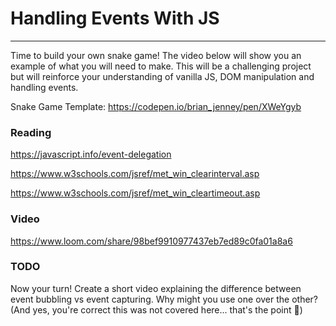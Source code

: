 # Handling Events With JS

---

Time to build your own snake game! The video below will show you an example of what you will need to make. This will be a challenging project but will reinforce your understanding of vanilla JS, DOM manipulation and handling events.

Snake Game Template: https://codepen.io/brian_jenney/pen/XWeYgyb

### Reading

https://javascript.info/event-delegation

https://www.w3schools.com/jsref/met_win_clearinterval.asp

https://www.w3schools.com/jsref/met_win_cleartimeout.asp

### Video

https://www.loom.com/share/98bef9910977437eb7ed89c0fa01a8a6

### TODO

Now your turn! Create a short video explaining the difference between event bubbling vs event capturing. Why might you use one over the other? (And yes, you're correct this was not covered here... that's the point 🧐)
